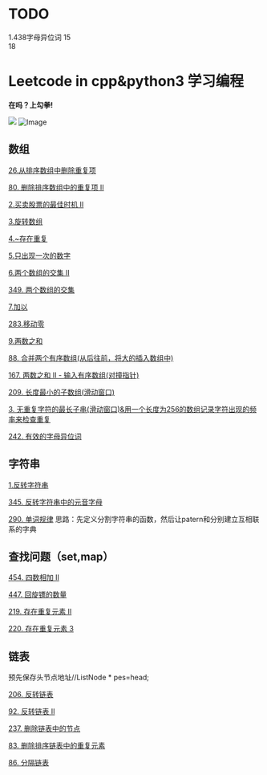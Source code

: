 # TODO

1.438字母异位词
15  
18


# Leetcode in cpp&python3   学习编程 

__在吗？上勾拳!__
                                                      
![](https://github.com/GittersYang/LeetCode/blob/master/a13408bf9eefbf58a688c35201a39b90.jpeg)
![Image](https://github.com/GittersYang/LeetCode/blob/master/a13408bf9eefbf58a688c35201a39b90.jpeg)


## 数组

[26.从排序数组中删除重复项](https://github.com/GittersYang/LeetCode/blob/master/%E5%88%9D%E7%BA%A7%E7%AE%97%E6%B3%95/%E6%95%B0%E7%BB%84/%E4%BB%8E%E6%8E%92%E5%BA%8F%E6%95%B0%E7%BB%84%E4%B8%AD%E5%88%A0%E9%99%A4%E9%87%8D%E5%A4%8D%E9%A1%B9.py)

[80. 删除排序数组中的重复项 II](https://github.com/GittersYang/LeetCode/blob/master/%E5%88%9D%E7%BA%A7%E7%AE%97%E6%B3%95/%E6%95%B0%E7%BB%84/80.%20%E5%88%A0%E9%99%A4%E6%8E%92%E5%BA%8F%E6%95%B0%E7%BB%84%E4%B8%AD%E7%9A%84%E9%87%8D%E5%A4%8D%E9%A1%B9%20II.cpp)

[2.买卖股票的最佳时机 II](https://github.com/GittersYang/LEETCODE-/blob/master/%E5%88%9D%E7%BA%A7%E7%AE%97%E6%B3%95/%E6%95%B0%E7%BB%84/%E4%B9%B0%E5%8D%96%E8%82%A1%E7%A5%A8%E7%9A%84%E6%9C%80%E4%BD%B3%E6%97%B6%E6%9C%BA%20II.py)

[3.旋转数组](https://github.com/GittersYang/LEETCODE-/new/master/%E5%88%9D%E7%BA%A7%E7%AE%97%E6%B3%95/%E6%95%B0%E7%BB%84.py)

[4.~存在重复](https://github.com/GittersYang/LeetCode/blob/master/%E5%88%9D%E7%BA%A7%E7%AE%97%E6%B3%95/%E6%95%B0%E7%BB%84/~%E5%AD%98%E5%9C%A8%E9%87%8D%E5%A4%8D.py)

[5.只出现一次的数字](https://github.com/GittersYang/LeetCode/new/master/%E5%88%9D%E7%BA%A7%E7%AE%97%E6%B3%95/%E6%95%B0%E7%BB%84.py)

[6.两个数组的交集 II](https://github.com/GittersYang/LeetCode/blob/master/%E5%88%9D%E7%BA%A7%E7%AE%97%E6%B3%95/%E6%95%B0%E7%BB%84/%E4%B8%A4%E4%B8%AA%E6%95%B0%E7%BB%84%E7%9A%84%E4%BA%A4%E9%9B%86%20II.py)

[349. 两个数组的交集](https://github.com/GittersYang/LeetCode/blob/master/%E5%88%9D%E7%BA%A7%E7%AE%97%E6%B3%95/%E6%95%B0%E7%BB%84/349.%20%E4%B8%A4%E4%B8%AA%E6%95%B0%E7%BB%84%E7%9A%84%E4%BA%A4%E9%9B%86)

[7.加以](https://github.com/GittersYang/LeetCode/blob/master/%E5%88%9D%E7%BA%A7%E7%AE%97%E6%B3%95/%E6%95%B0%E7%BB%84/%E5%8A%A0%E4%B8%80.py)

[283.移动零](https://github.com/GittersYang/LeetCode/blob/master/%E5%88%9D%E7%BA%A7%E7%AE%97%E6%B3%95/%E6%95%B0%E7%BB%84/%E7%A7%BB%E5%8A%A8%E9%9B%B6.py)

[9.两数之和](https://github.com/GittersYang/LeetCode/blob/master/%E5%88%9D%E7%BA%A7%E7%AE%97%E6%B3%95/%E6%95%B0%E7%BB%84/%E4%B8%A4%E6%95%B0%E4%B9%8B%E5%92%8C.py)

[88. 合并两个有序数组(从后往前，将大的插入数组中)](https://github.com/GittersYang/LeetCode/tree/master/%E5%88%9D%E7%BA%A7%E7%AE%97%E6%B3%95/%E6%95%B0%E7%BB%84)

[167. 两数之和 II - 输入有序数组(对撞指针)](https://github.com/GittersYang/LeetCode/tree/master/%E5%88%9D%E7%BA%A7%E7%AE%97%E6%B3%95/%E6%95%B0%E7%BB%84)

[209. 长度最小的子数组(滑动窗口)](https://github.com/GittersYang/LeetCode/blob/master/%E5%88%9D%E7%BA%A7%E7%AE%97%E6%B3%95/%E6%95%B0%E7%BB%84/209.%20%E9%95%BF%E5%BA%A6%E6%9C%80%E5%B0%8F%E7%9A%84%E5%AD%90%E6%95%B0%E7%BB%84)

[3. 无重复字符的最长子串(滑动窗口)&用一个长度为256的数组记录字符出现的频率来检查重复](https://github.com/GittersYang/LeetCode/blob/master/%E5%88%9D%E7%BA%A7%E7%AE%97%E6%B3%95/%E6%95%B0%E7%BB%84/3.%20%E6%97%A0%E9%87%8D%E5%A4%8D%E5%AD%97%E7%AC%A6%E7%9A%84%E6%9C%80%E9%95%BF%E5%AD%90%E4%B8%B2)

[242. 有效的字母异位词](https://github.com/GittersYang/LeetCode/edit/master/%E5%88%9D%E7%BA%A7%E7%AE%97%E6%B3%95/%E6%95%B0%E7%BB%84/%E6%9C%89%E6%95%88%E7%9A%84%E5%AD%97%E6%AF%8D%E5%BC%82%E4%BD%8D%E8%AF%8D.py)










## 字符串

[1.反转字符串](https://github.com/GittersYang/LeetCode/blob/master/%E5%88%9D%E7%BA%A7%E7%AE%97%E6%B3%95/%E6%95%B0%E7%BB%84/%E5%8F%8D%E8%BD%AC%E5%AD%97%E7%AC%A6%E4%B8%B2.py)

[345. 反转字符串中的元音字母](https://github.com/GittersYang/LeetCode/blob/master/%E5%88%9D%E7%BA%A7%E7%AE%97%E6%B3%95/%E5%AD%97%E7%AC%A6%E4%B8%B2/345.%20%E5%8F%8D%E8%BD%AC%E5%AD%97%E7%AC%A6%E4%B8%B2%E4%B8%AD%E7%9A%84%E5%85%83%E9%9F%B3%E5%AD%97%E6%AF%8D)

[290. 单词规律](https://github.com/GittersYang/LeetCode/blob/master/%E5%88%9D%E7%BA%A7%E7%AE%97%E6%B3%95/%E5%AD%97%E7%AC%A6%E4%B8%B2/290.%20%E5%8D%95%E8%AF%8D%E8%A7%84%E5%BE%8B)
思路：先定义分割字符串的函数，然后让patern和分别建立互相联系的字典


## 查找问题（set,map）

[454. 四数相加 II](https://github.com/GittersYang/LeetCode/blob/master/%E5%88%9D%E7%BA%A7%E7%AE%97%E6%B3%95/%E6%9F%A5%E6%89%BE%E8%A1%A8/454.%20%E5%9B%9B%E6%95%B0%E7%9B%B8%E5%8A%A0%20II)

[447. 回旋镖的数量](https://github.com/GittersYang/LeetCode/blob/master/%E5%88%9D%E7%BA%A7%E7%AE%97%E6%B3%95/%E6%9F%A5%E6%89%BE%E8%A1%A8/447.%20%E5%9B%9E%E6%97%8B%E9%95%96%E7%9A%84%E6%95%B0%E9%87%8F)

[219. 存在重复元素 II](https://github.com/GittersYang/LeetCode/blob/master/%E5%88%9D%E7%BA%A7%E7%AE%97%E6%B3%95/%E6%9F%A5%E6%89%BE%E8%A1%A8/219.%20%E5%AD%98%E5%9C%A8%E9%87%8D%E5%A4%8D%E5%85%83%E7%B4%A0%20II)

[220. 存在重复元素 3](https://github.com/GittersYang/LeetCode/blob/master/%E5%88%9D%E7%BA%A7%E7%AE%97%E6%B3%95/%E6%9F%A5%E6%89%BE%E8%A1%A8/220.%20%E5%AD%98%E5%9C%A8%E9%87%8D%E5%A4%8D%E5%85%83%E7%B4%A0%20III)


## 链表
预先保存头节点地址//ListNode * pes=head;

[206. 反转链表](https://github.com/GittersYang/LeetCode/blob/master/%E5%88%9D%E7%BA%A7%E7%AE%97%E6%B3%95/%E9%93%BE%E8%A1%A8/206.%20%E5%8F%8D%E8%BD%AC%E9%93%BE%E8%A1%A8)

[92. 反转链表 II](https://github.com/GittersYang/LeetCode/blob/master/%E5%88%9D%E7%BA%A7%E7%AE%97%E6%B3%95/%E9%93%BE%E8%A1%A8/92.%20%E5%8F%8D%E8%BD%AC%E9%93%BE%E8%A1%A8%20II)

[237. 删除链表中的节点](https://github.com/GittersYang/LeetCode/blob/master/%E5%88%9D%E7%BA%A7%E7%AE%97%E6%B3%95/%E9%93%BE%E8%A1%A8/237.%20%E5%88%A0%E9%99%A4%E9%93%BE%E8%A1%A8%E4%B8%AD%E7%9A%84%E8%8A%82%E7%82%B9)

[83. 删除排序链表中的重复元素](https://github.com/GittersYang/LeetCode/blob/master/%E5%88%9D%E7%BA%A7%E7%AE%97%E6%B3%95/%E9%93%BE%E8%A1%A8/83.%20%E5%88%A0%E9%99%A4%E6%8E%92%E5%BA%8F%E9%93%BE%E8%A1%A8%E4%B8%AD%E7%9A%84%E9%87%8D%E5%A4%8D%E5%85%83%E7%B4%A0)

[86. 分隔链表](https://github.com/GittersYang/LeetCode/blob/master/%E5%88%9D%E7%BA%A7%E7%AE%97%E6%B3%95/%E9%93%BE%E8%A1%A8/86.%20%E5%88%86%E9%9A%94%E9%93%BE%E8%A1%A8)
